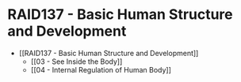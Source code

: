 # RAID137 - Basic Human Structure and Development

- [[RAID137 - Basic Human Structure and Development]]
	- [[03 - See Inside the Body]]
	- [[04 - Internal Regulation of Human Body]]
